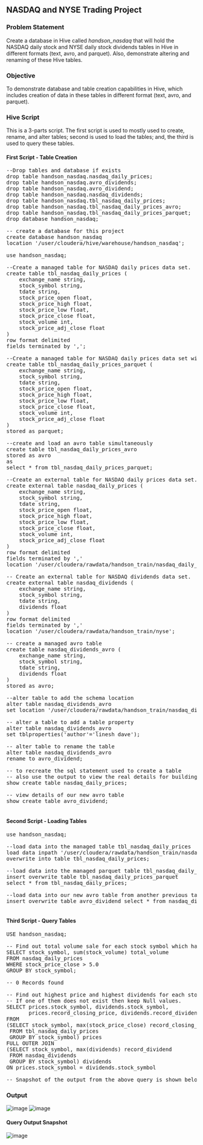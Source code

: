 ## NASDAQ and NYSE Trading Project

### Problem Statement
Create a database in Hive called <i>handson_nasdaq</i> that will hold the NASDAQ daily stock and NYSE daily stock dividends tables in Hive in different formats (text, avro, and parquet). Also, demonstrate altering and renaming of these Hive tables.

### Objective
To demonstrate database and table creation capabilities in Hive, which includes creation of data in these tables in different format (text, avro, and parquet).

### Hive Script

This is a 3-parts script. The first script is used to mostly used to create, rename, and alter tables; second is used to load the tables; and, the third is used to query these tables.

#### First Script - Table Creation

<pre>
--Drop tables and database if exists
drop table handson_nasdaq.nasdaq_daily_prices;
drop table handson_nasdaq.avro_dividends;
drop table handson_nasdaq.avro_dividend;
drop table handson_nasdaq.nasdaq_dividends;
drop table handson_nasdaq.tbl_nasdaq_daily_prices;
drop table handson_nasdaq.tbl_nasdaq_daily_prices_avro;
drop table handson_nasdaq.tbl_nasdaq_daily_prices_parquet;
drop database handson_nasdaq;

-- create a database for this project
create database handson_nasdaq 
location '/user/cloudera/hive/warehouse/handson_nasdaq';

use handson_nasdaq;

--Create a managed table for NASDAQ daily prices data set.
create table tbl_nasdaq_daily_prices (
	exchange_name string,
	stock_symbol string, 
	tdate string,
	stock_price_open float,
	stock_price_high float,
	stock_price_low float,
	stock_price_close float,
	stock_volume int, 
	stock_price_adj_close float
)
row format delimited
fields terminated by ',';

--Create a managed table for NASDAQ daily prices data set with parquet data format
create table tbl_nasdaq_daily_prices_parquet (
	exchange_name string,
	stock_symbol string, 
	tdate string,
	stock_price_open float,
	stock_price_high float,
	stock_price_low float,
	stock_price_close float,
	stock_volume int, 
	stock_price_adj_close float
)
stored as parquet;

--create and load an avro table simultaneously
create table tbl_nasdaq_daily_prices_avro 
stored as avro
as 
select * from tbl_nasdaq_daily_prices_parquet;

--Create an external table for NASDAQ daily prices data set.
create external table nasdaq_daily_prices (
	exchange_name string,
	stock_symbol string, 
	tdate string,
	stock_price_open float,
	stock_price_high float,
	stock_price_low float,
	stock_price_close float,
	stock_volume int, 
	stock_price_adj_close float
)
row format delimited
fields terminated by ','
location '/user/cloudera/rawdata/handson_train/nasdaq_daily_prices';

-- Create an external table for NASDAQ dividends data set.
create external table nasdaq_dividends (
	exchange_name string,
	stock_symbol string, 
	tdate string, 
	dividends float
)
row format delimited
fields terminated by ','
location '/user/cloudera/rawdata/handson_train/nyse';

-- create a managed avro table
create table nasdaq_dividends_avro (
	exchange_name string,
	stock_symbol string, 
	tdate string, 
	dividends float
)
stored as avro;

--alter table to add the schema location
alter table nasdaq_dividends_avro
set location '/user/cloudera/rawdata/handson_train/nasdaq_dividend_avro';

-- alter a table to add a table property
alter table nasdaq_dividends_avro 
set tblproperties('author'='linesh dave');

-- alter table to rename the table
alter table nasdaq_dividends_avro 
rename to avro_dividend;	

-- to recreate the sql statement used to create a table
-- also use the output to view the real details for building a hive table
show create table nasdaq_daily_prices;

-- view details of our new avro table
show create table avro_dividend;

</pre>

#### Second Script - Loading Tables

<pre>
use handson_nasdaq;

--load data into the managed table tbl_nasdaq_daily_prices
load data inpath '/user/cloudera/rawdata/handson_train/nasdaq_daily_prices'
overwrite into table tbl_nasdaq_daily_prices;

--load data into the managed parquet table tbl_nasdaq_daily_prices 
insert overwrite table tbl_nasdaq_daily_prices_parquet
select * from tbl_nasdaq_daily_prices;

--load data into our new avro table from another previous table or the same column specification
insert overwrite table avro_dividend select * from nasdaq_dividends;

</pre>

#### Third Script - Query Tables

<pre>
USE handson_nasdaq;

-- Find out total volume sale for each stock symbol which has closing price more than $5.
SELECT stock_symbol, sum(stock_volume) total_volume 
FROM nasdaq_daily_prices 
WHERE stock_price_close > 5.0 
GROUP BY stock_symbol;

-- 0 Records found

-- Find out highest price and highest dividends for each stock symbol.
-- If one of them does not exist then keep Null values.
SELECT prices.stock_symbol, dividends.stock_symbol,
       prices.record_closing_price, dividends.record_dividend 
FROM
(SELECT stock_symbol, max(stock_price_close) record_closing_price 
 FROM tbl_nasdaq_daily_prices 
 GROUP BY stock_symbol) prices
FULL OUTER JOIN
(SELECT stock_symbol, max(dividends) record_dividend 
 FROM nasdaq_dividends 
 GROUP BY stock_symbol) dividends
ON prices.stock_symbol = dividends.stock_symbol

-- Snapshot of the output from the above query is shown below
</pre>

### Output
![image](https://user-images.githubusercontent.com/19809692/27840823-548f1372-60ca-11e7-864a-0be1bb16aed6.png)
![image](https://user-images.githubusercontent.com/19809692/27840815-31c34034-60ca-11e7-88e3-e7c8dae07eac.png)

#### Query Output Snapshot
![image](https://user-images.githubusercontent.com/19809692/27843156-db54f93a-60de-11e7-8612-2b5826f863dc.png)

